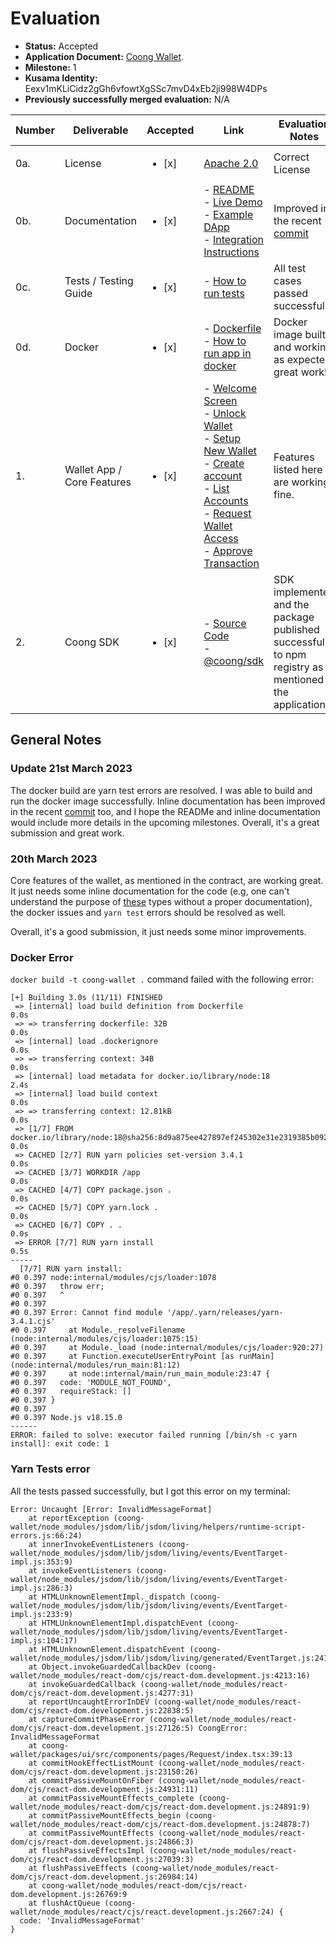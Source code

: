 # Evaluation

- **Status:** Accepted
- **Application Document:** [Coong Wallet](https://github.com/w3f/Grants-Program/blob/master/applications/coong_wallet.md).
- **Milestone:** 1
- **Kusama Identity:** Eexv1mKLiCidz2gGh6vfowtXgSSc7mvD4xEb2ji998W4DPs
- **Previously successfully merged evaluation:** N/A

| Number | Deliverable                | Accepted               | Link                                                                                                                                                                                                                                                                                                                                                                                                                                                                                                                                                                                                                                                                                                                                                                                                                                                                                                                                                                                                                                                                 | Evaluation Notes                                                                                                             |
| ------ | -------------------------- | ---------------------- | -------------------------------------------------------------------------------------------------------------------------------------------------------------------------------------------------------------------------------------------------------------------------------------------------------------------------------------------------------------------------------------------------------------------------------------------------------------------------------------------------------------------------------------------------------------------------------------------------------------------------------------------------------------------------------------------------------------------------------------------------------------------------------------------------------------------------------------------------------------------------------------------------------------------------------------------------------------------------------------------------------------------------------------------------------------------- | ---------------------------------------------------------------------------------------------------------------------------- |
| 0a.    | License                    | <ul><li>[x] </li></ul> | [Apache 2.0](https://github.com/CoongCrafts/coong-wallet/blob/w3f-milestone-1/LICENSE)                                                                                                                                                                                                                                                                                                                                                                                                                                                                                                                                                                                                                                                                                                                                                                                                                                                                                                                                                                               | Correct License                                                                                                              |
| 0b.    | Documentation              | <ul><li>[x] </li></ul> | - [README](https://github.com/CoongCrafts/coong-wallet/blob/w3f-milestone-1/README.md)<br/> - [Live Demo](https://app.coongwallet.io/)<br/>- [Example DApp](https://coong-demo-dapp.netlify.app/)<br/>- [Integration Instructions](https://github.com/CoongCrafts/coong-wallet/blob/w3f-milestone-1/README.md#integrate-coong-wallet-into-your-dapps)                                                                                                                                                                                                                                                                                                                                                                                                                                                                                                                                                                                                                                                                                                                | Improved in the recent [commit](https://github.com/CoongCrafts/coong-wallet/commit/3a3c11843be640c5582ecfd66c8ad0fe442db869) |
| 0c.    | Tests / Testing Guide      | <ul><li>[x] </li></ul> | - [How to run tests](https://github.com/CoongCrafts/coong-wallet/tree/w3f-milestone-1#how-to-run-tests)                                                                                                                                                                                                                                                                                                                                                                                                                                                                                                                                                                                                                                                                                                                                                                                                                                                                                                                                                              | All test cases passed successfully                                                                                           |
| 0d.    | Docker                     | <ul><li>[x] </li></ul> | - [Dockerfile](https://github.com/CoongCrafts/coong-wallet/blob/w3f-milestone-1/Dockerfile)<br/>- [How to run app in docker](https://github.com/CoongCrafts/coong-wallet/blob/w3f-milestone-1/README.md#run-it-on-docker)                                                                                                                                                                                                                                                                                                                                                                                                                                                                                                                                                                                                                                                                                                                                                                                                                                            | Docker image built and working as expected, great work!.                                                                     |
| 1.     | Wallet App / Core Features | <ul><li>[x] </li></ul> | - [Welcome Screen](https://github.com/CoongCrafts/coong-wallet/blob/w3f-milestone-1/packages/ui/src/components/pages/Welcome.tsx)<br/>- [Unlock Wallet](https://github.com/CoongCrafts/coong-wallet/blob/w3f-milestone-1/packages/ui/src/components/pages/UnlockWallet.tsx)<br/>- [Setup New Wallet](https://github.com/CoongCrafts/coong-wallet/tree/w3f-milestone-1/packages/ui/src/components/pages/NewWallet/index.tsx)<br/>- [Create account](https://github.com/CoongCrafts/coong-wallet/blob/w3f-milestone-1/packages/ui/src/components/shared/NewAccountButton.tsx)<br/>- [List Accounts](https://github.com/CoongCrafts/coong-wallet/blob/w3f-milestone-1/packages/ui/src/components/pages/Accounts/index.tsx)<br/>- [Request Wallet Access](https://github.com/CoongCrafts/coong-wallet/blob/w3f-milestone-1/packages/ui/src/components/pages/Request/RequestAccess/index.tsx)<br/>- [Approve Transaction](https://github.com/CoongCrafts/coong-wallet/blob/w3f-milestone-1/packages/ui/src/components/pages/Request/RequestTransactionApproval/index.tsx) | Features listed here are working fine.                                                                                       |
| 2.     | Coong SDK                  | <ul><li>[x] </li></ul> | - [Source Code](https://github.com/CoongCrafts/coong-wallet/tree/w3f-milestone-1/packages/sdk)<br/>- [@coong/sdk](https://www.npmjs.com/package/@coong/sdk)                                                                                                                                                                                                                                                                                                                                                                                                                                                                                                                                                                                                                                                                                                                                                                                                                                                                                                          | SDK implemented and the package published successfully to npm registry as mentioned in the application                       |

## General Notes

### Update 21st March 2023

The docker build are yarn test errors are resolved. I was able to build and run the docker image successfully. Inline documentation has been improved in the recent [commit](https://github.com/CoongCrafts/coong-wallet/commit/3a3c11843be640c5582ecfd66c8ad0fe442db869) too, and I hope the READMe and inline documentation would include more details in the upcoming milestones. Overall, it's a great submission and great work.

### 20th March 2023

Core features of the wallet, as mentioned in the contract, are working great. It just needs some inline documentation for the code (e.g, one can't understand the purpose of [these](https://github.com/CoongCrafts/coong-wallet/blob/w3f-milestone-1/packages/keyring/src/types.ts#L4) types without a proper documentation), the docker issues and `yarn test` errors should be resolved as well.

Overall, it's a good submission, it just needs some minor improvements.

### Docker Error

`docker build -t coong-wallet .` command failed with the following error:

```console
[+] Building 3.0s (11/11) FINISHED
 => [internal] load build definition from Dockerfile                                                                                                                                    0.0s
 => => transferring dockerfile: 32B                                                                                                                                                     0.0s
 => [internal] load .dockerignore                                                                                                                                                       0.0s
 => => transferring context: 34B                                                                                                                                                        0.0s
 => [internal] load metadata for docker.io/library/node:18                                                                                                                              2.4s
 => [internal] load build context                                                                                                                                                       0.0s
 => => transferring context: 12.81kB                                                                                                                                                    0.0s
 => [1/7] FROM docker.io/library/node:18@sha256:8d9a875ee427897ef245302e31e2319385b092f1c3368b497e89790f240368f5                                                                        0.0s
 => CACHED [2/7] RUN yarn policies set-version 3.4.1                                                                                                                                    0.0s
 => CACHED [3/7] WORKDIR /app                                                                                                                                                           0.0s
 => CACHED [4/7] COPY package.json .                                                                                                                                                    0.0s
 => CACHED [5/7] COPY yarn.lock .                                                                                                                                                       0.0s
 => CACHED [6/7] COPY . .                                                                                                                                                               0.0s
 => ERROR [7/7] RUN yarn install                                                                                                                                                        0.5s
-----
  [7/7] RUN yarn install:
#0 0.397 node:internal/modules/cjs/loader:1078
#0 0.397   throw err;
#0 0.397   ^
#0 0.397
#0 0.397 Error: Cannot find module '/app/.yarn/releases/yarn-3.4.1.cjs'
#0 0.397     at Module._resolveFilename (node:internal/modules/cjs/loader:1075:15)
#0 0.397     at Module._load (node:internal/modules/cjs/loader:920:27)
#0 0.397     at Function.executeUserEntryPoint [as runMain] (node:internal/modules/run_main:81:12)
#0 0.397     at node:internal/main/run_main_module:23:47 {
#0 0.397   code: 'MODULE_NOT_FOUND',
#0 0.397   requireStack: []
#0 0.397 }
#0 0.397
#0 0.397 Node.js v18.15.0
------
ERROR: failed to solve: executor failed running [/bin/sh -c yarn install]: exit code: 1
```

### Yarn Tests error

All the tests passed successfully, but I got this error on my terminal:

```
Error: Uncaught [Error: InvalidMessageFormat]
    at reportException (coong-wallet/node_modules/jsdom/lib/jsdom/living/helpers/runtime-script-errors.js:66:24)
    at innerInvokeEventListeners (coong-wallet/node_modules/jsdom/lib/jsdom/living/events/EventTarget-impl.js:353:9)
    at invokeEventListeners (coong-wallet/node_modules/jsdom/lib/jsdom/living/events/EventTarget-impl.js:286:3)
    at HTMLUnknownElementImpl._dispatch (coong-wallet/node_modules/jsdom/lib/jsdom/living/events/EventTarget-impl.js:233:9)
    at HTMLUnknownElementImpl.dispatchEvent (coong-wallet/node_modules/jsdom/lib/jsdom/living/events/EventTarget-impl.js:104:17)
    at HTMLUnknownElement.dispatchEvent (coong-wallet/node_modules/jsdom/lib/jsdom/living/generated/EventTarget.js:241:34)
    at Object.invokeGuardedCallbackDev (coong-wallet/node_modules/react-dom/cjs/react-dom.development.js:4213:16)
    at invokeGuardedCallback (coong-wallet/node_modules/react-dom/cjs/react-dom.development.js:4277:31)
    at reportUncaughtErrorInDEV (coong-wallet/node_modules/react-dom/cjs/react-dom.development.js:22838:5)
    at captureCommitPhaseError (coong-wallet/node_modules/react-dom/cjs/react-dom.development.js:27126:5) CoongError: InvalidMessageFormat
    at coong-wallet/packages/ui/src/components/pages/Request/index.tsx:39:13
    at commitHookEffectListMount (coong-wallet/node_modules/react-dom/cjs/react-dom.development.js:23150:26)
    at commitPassiveMountOnFiber (coong-wallet/node_modules/react-dom/cjs/react-dom.development.js:24931:11)
    at commitPassiveMountEffects_complete (coong-wallet/node_modules/react-dom/cjs/react-dom.development.js:24891:9)
    at commitPassiveMountEffects_begin (coong-wallet/node_modules/react-dom/cjs/react-dom.development.js:24878:7)
    at commitPassiveMountEffects (coong-wallet/node_modules/react-dom/cjs/react-dom.development.js:24866:3)
    at flushPassiveEffectsImpl (coong-wallet/node_modules/react-dom/cjs/react-dom.development.js:27039:3)
    at flushPassiveEffects (coong-wallet/node_modules/react-dom/cjs/react-dom.development.js:26984:14)
    at coong-wallet/node_modules/react-dom/cjs/react-dom.development.js:26769:9
    at flushActQueue (coong-wallet/node_modules/react/cjs/react.development.js:2667:24) {
  code: 'InvalidMessageFormat'
}
```
